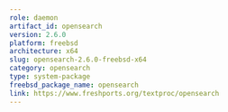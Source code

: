 ```yaml
---
role: daemon
artifact_id: opensearch
version: 2.6.0
platform: freebsd
architecture: x64
slug: opensearch-2.6.0-freebsd-x64
category: opensearch
type: system-package
freebsd_package_name: opensearch
link: https://www.freshports.org/textproc/opensearch
---
```

